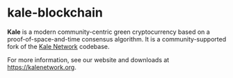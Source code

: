 # kale-blockchain

**Kale** is a modern community-centric green cryptocurrency based on a proof-of-space-and-time consensus algorithm. It is a community-supported fork of the [Kale Network](https://github.com/Kale-Network/kale-blockchain) codebase.

For more information, see our website and downloads at https://kalenetwork.org.

